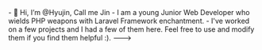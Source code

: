 <introduction>
- 👋 Hi, I’m @Hyujin, Call me Jin
- I am a young Junior Web Developer who wields PHP weapons with Laravel Framework enchantment.
- I've worked on a few projects and I had a few of them here. Feel free to use and modify them if you find them helpful :).
</end>
--->
